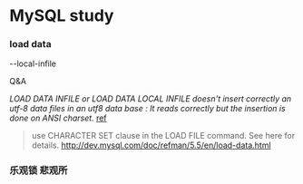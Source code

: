 MySQL study
=============

### load data
--local-infile

Q&A 

*LOAD DATA  INFILE or  LOAD DATA LOCAL INFILE doesn't insert  correctly an utf-8 data files in an utf8 data base : It reads correctly but the insertion is done on ANSI charset.*  [ref](http://bugs.mysql.com/bug.php?id=10195)

> use CHARACTER SET clause in the LOAD FILE command.
> See here for details.
> http://dev.mysql.com/doc/refman/5.5/en/load-data.html

### 乐观锁 悲观所

